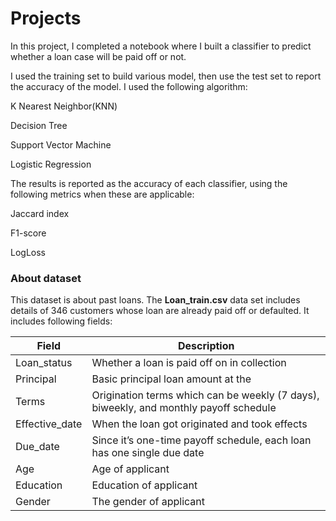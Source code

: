 # Projects
In this project, I completed a notebook where I built a classifier to predict whether a loan case will be paid off or not.

I used the training set to build various model, then use the test set to report the accuracy of the model.
I used the following algorithm:

K Nearest Neighbor(KNN)

Decision Tree

Support Vector Machine

Logistic Regression

The results is reported as the accuracy of each classifier, using the following metrics when these are applicable:

Jaccard index

F1-score

LogLoss

### About dataset

This dataset is about past loans. The __Loan_train.csv__ data set includes details of 346 customers whose loan are already paid off or defaulted. It includes following fields:

| Field          | Description                                                                           |
|----------------|---------------------------------------------------------------------------------------|
| Loan_status    | Whether a loan is paid off on in collection                                           |
| Principal      | Basic principal loan amount at the                                                    |
| Terms          | Origination terms which can be weekly (7 days), biweekly, and monthly payoff schedule |
| Effective_date | When the loan got originated and took effects                                         |
| Due_date       | Since it’s one-time payoff schedule, each loan has one single due date                |
| Age            | Age of applicant                                                                      |
| Education      | Education of applicant                                                                |
| Gender         | The gender of applicant                                                               |
